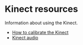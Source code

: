 # Kinect resources
Information about using the Kinect.

- [How to calibrate the Kinect](https://github.com/hcrlab/wiki/blob/master/kinect/kinect_calibration.md)
- [Kinect audio](https://github.com/hcrlab/wiki/blob/master/kinect/kinect_audio.md)
